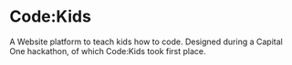 # Code:Kids
A Website platform to teach kids how to code.  Designed during a Capital One hackathon, of which Code:Kids took first place.  
